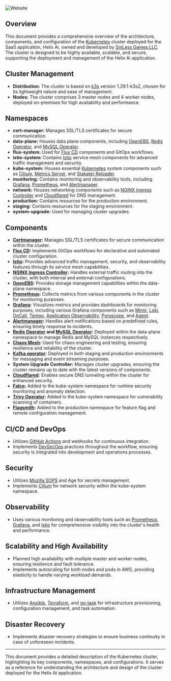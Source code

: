 <div align="center>
    <h1>Kubernetes Cluster Description</h1>
</div>

<div align="center>
    <img alt="Website" src="https://img.shields.io/website?url=https%3A%2F%2Fhelixaibot.com&up_message=Website%20UP&up_color=green&down_message=Website%20DOWN&down_color=red&style=for-the-badge&label=Helix%20Ai%20Website">
</div>


## Overview
This document provides a comprehensive overview of the architecture, components, and configuration of the [Kubernetes](https://kubernetes.io/docs/home/) cluster deployed for the SaaS application, Helix Ai, owned and developed by [SinLess Games LLC](https://sinlessgamesllc.com). The cluster is designed to be highly available, scalable, and secure, supporting the deployment and management of the Helix Ai application.

## Cluster Management
- **Distribution:** The cluster is based on [k3s](https://docs.k3s.io/) version 1.29.1-k3s2, chosen for its lightweight nature and ease of management.
- **Nodes:** The cluster comprises 3 master nodes and 4 worker nodes, deployed on-premises for high availability and performance.

## Namespaces
- **cert-manager:** Manages SSL/TLS certificates for secure communication.
- **data-plane:** Houses data plane components, including [OpenEBS](https://openebs.io/docs/), [Redis Operator](https://ot-redis-operator.netlify.app/docs/), and [MySQL Operator](https://dev.mysql.com/doc/mysql-operator/en/mysql-operator-introduction.html).
- **flux-system:** Used for [Flux CD](https://fluxcd.io/flux/) components and GitOps workflows.
- **istio-system:** Contains [Istio](https://istio.io/latest/docs/) service mesh components for advanced traffic management and security.
- **kube-system:** Houses essential [Kubernetes](https://kubernetes.io/docs/home/) system components such as [Cilium](https://docs.cilium.io/en/stable/), [Metrics Server](https://github.com/kubernetes-sigs/metrics-server), and [Stakater Reloader](https://github.com/stakater/Reloader).
- **monitoring:** Contains monitoring and observability tools, including [Grafana](https://grafana.com/docs/grafana/latest/getting-started/build-first-dashboard/?pg=oss-graf&plcmt=resources), [Prometheus](https://prometheus.io/docs/introduction/overview/), and [Alertmanager](https://prometheus.io/docs/alerting/latest/alertmanager/).
- **network:** Houses networking components such as [NGINX Ingress Controller](https://docs.nginx.com/nginx-ingress-controller/) and [Cloudflared](https://developers.cloudflare.com/cloudflare-one/tutorials/many-cfd-one-tunnel/) for DNS management.
- **production:** Contains resources for the production environment.
- **staging:** Contains resources for the staging environment.
- **system-upgrade:** Used for managing cluster upgrades.

## Components
- **[Certmanager](https://cert-manager.io/docs/):** Manages SSL/TLS certificates for secure communication within the cluster.
- **[Flux CD](https://fluxcd.io/flux/):** Implements GitOps workflows for declarative and automated cluster configuration.
- **[Istio](https://istio.io/latest/docs/):** Provides advanced traffic management, security, and observability features through its service mesh capabilities.
- **[NGINX Ingress Controller](https://docs.nginx.com/nginx-ingress-controller/):** Handles external traffic routing into the cluster, with both internal and external configurations.
- **[OpenEBS](https://openebs.io/docs/):** Provides storage management capabilities within the data-plane namespace.
- **[Prometheus](https://prometheus.io/docs/introduction/overview/):** Collects metrics from various components in the cluster for monitoring purposes.
- **[Grafana](https://grafana.com/docs/grafana/latest/getting-started/build-first-dashboard/?pg=oss-graf&plcmt=resources):** Visualizes metrics and provides dashboards for monitoring purposes, including various Grafana components such as [Mimir](https://grafana.com/docs/mimir/latest/), [Loki](https://grafana.com/docs/loki/latest/), [OnCall](https://grafana.com/docs/oncall/latest/), [Tempo](https://grafana.com/docs/tempo/latest/), [Application Observability](https://grafana.com/docs/grafana-cloud/monitor-applications/application-observability/), [Pyroscope](https://grafana.com/docs/pyroscope/latest/), and [Agent](https://grafana.com/docs/agent/latest/).
- **[Alertmanager](https://prometheus.io/docs/alerting/latest/alertmanager/):** Handles alert notifications based on predefined rules, ensuring timely response to incidents.
- **[Redis Operator](https://ot-redis-operator.netlify.app/docs/) and [MySQL Operator](https://dev.mysql.com/doc/mysql-operator/en/mysql-operator-introduction.html):** Deployed within the data-plane namespace to manage Redis and MySQL instances respectively.
- **[Chaos Mesh](https://chaos-mesh.org/docs/):** Used for chaos engineering and testing, ensuring resilience and reliability of the cluster.
- **[Kafka operator](https://strimzi.io/docs/operators/latest/overview):** Deployed in both staging and production environments for messaging and event streaming purposes.
- **System Upgrade Controller:** Manages cluster upgrades, ensuring the cluster remains up to date with the latest versions of components.
- **[Cloudflared](https://developers.cloudflare.com/cloudflare-one/tutorials/many-cfd-one-tunnel/):** Enables secure DNS tunneling within the cluster for enhanced security.
- **[Falco](https://falco.org/docs/):** Added to the kube-system namespace for runtime security monitoring and anomaly detection.
- **[Trivy Operator](https://aquasecurity.github.io/trivy-operator/latest/):** Added to the kube-system namespace for vulnerability scanning of containers.
- **[Flagsmith](https://docs.flagsmith.com/deployment/hosting/kubernetes):** Added to the production namespace for feature flag and remote configuration management.

## CI/CD and DevOps
- Utilizes [GitHub Actions](https://docs.github.com/en/actions) and webhooks for continuous integration.
- Implements [DevSecOps](https://devsecopsdocs.com/) practices throughout the workflow, ensuring security is integrated into development and operations processes.

## Security
- Utilizes [Mozilla SOPS](https://github.com/mozilla/sops) and Age for secrets management.
- Implements [Cilium](https://docs.cilium.io/en/stable/) for network security within the kube-system namespace.

## Observability
- Uses various monitoring and observability tools such as [Prometheus](https://prometheus.io/docs/introduction/overview/), [Grafana](https://grafana.com/docs/grafana/latest/getting-started/build-first-dashboard/?pg=oss-graf&plcmt=resources), and [Istio](https://istio.io/latest/docs/) for comprehensive visibility into the cluster's health and performance.

## Scalability and High Availability
- Planned high availability with multiple master and worker nodes, ensuring resilience and fault tolerance.
- Implements autoscaling for both nodes and pods in AWS, providing elasticity to handle varying workload demands.

## Infrastructure Management
- Utilizes [Ansible](https://docs.ansible.com/), [Terraform](https://developer.hashicorp.com/terraform/docs), and [go-task](https://taskfile.dev/) for infrastructure provisioning, configuration management, and task automation.

## Disaster Recovery
- Implements disaster recovery strategies to ensure business continuity in case of unforeseen incidents.

---

This document provides a detailed description of the Kubernetes cluster, highlighting its key components, namespaces, and configurations. It serves as a reference for understanding the architecture and design of the cluster deployed for the Helix Ai application.
